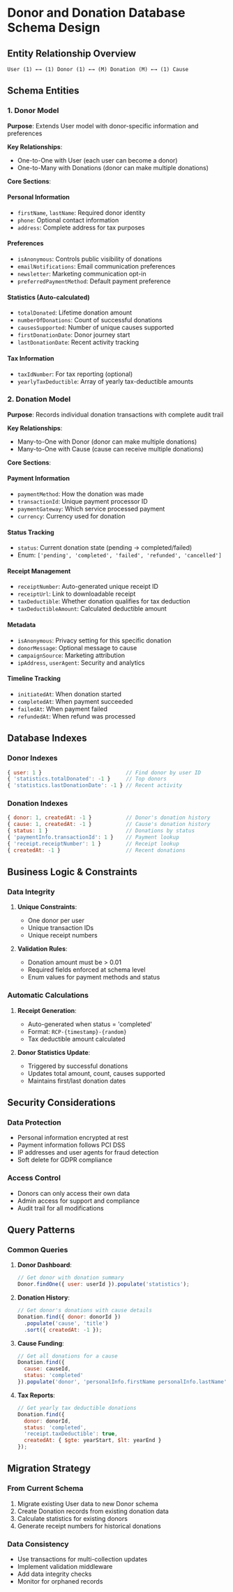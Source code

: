 # Donor and Donation Database Schema Design

## Entity Relationship Overview

```
User (1) ←→ (1) Donor (1) ←→ (M) Donation (M) ←→ (1) Cause
```

## Schema Entities

### 1. Donor Model
**Purpose**: Extends User model with donor-specific information and preferences

**Key Relationships**:
- One-to-One with User (each user can become a donor)
- One-to-Many with Donations (donor can make multiple donations)

**Core Sections**:

#### Personal Information
- `firstName`, `lastName`: Required donor identity
- `phone`: Optional contact information
- `address`: Complete address for tax purposes

#### Preferences
- `isAnonymous`: Controls public visibility of donations
- `emailNotifications`: Email communication preferences
- `newsletter`: Marketing communication opt-in
- `preferredPaymentMethod`: Default payment preference

#### Statistics (Auto-calculated)
- `totalDonated`: Lifetime donation amount
- `numberOfDonations`: Count of successful donations
- `causesSupported`: Number of unique causes supported
- `firstDonationDate`: Donor journey start
- `lastDonationDate`: Recent activity tracking

#### Tax Information
- `taxIdNumber`: For tax reporting (optional)
- `yearlyTaxDeductible`: Array of yearly tax-deductible amounts

### 2. Donation Model
**Purpose**: Records individual donation transactions with complete audit trail

**Key Relationships**:
- Many-to-One with Donor (donor can make multiple donations)
- Many-to-One with Cause (cause can receive multiple donations)

**Core Sections**:

#### Payment Information
- `paymentMethod`: How the donation was made
- `transactionId`: Unique payment processor ID
- `paymentGateway`: Which service processed payment
- `currency`: Currency used for donation

#### Status Tracking
- `status`: Current donation state (pending → completed/failed)
- Enum: `['pending', 'completed', 'failed', 'refunded', 'cancelled']`

#### Receipt Management
- `receiptNumber`: Auto-generated unique receipt ID
- `receiptUrl`: Link to downloadable receipt
- `taxDeductible`: Whether donation qualifies for tax deduction
- `taxDeductibleAmount`: Calculated deductible amount

#### Metadata
- `isAnonymous`: Privacy setting for this specific donation
- `donorMessage`: Optional message to cause
- `campaignSource`: Marketing attribution
- `ipAddress`, `userAgent`: Security and analytics

#### Timeline Tracking
- `initiatedAt`: When donation started
- `completedAt`: When payment succeeded
- `failedAt`: When payment failed
- `refundedAt`: When refund was processed

## Database Indexes

### Donor Indexes
```javascript
{ user: 1 }                           // Find donor by user ID
{ 'statistics.totalDonated': -1 }     // Top donors
{ 'statistics.lastDonationDate': -1 } // Recent activity
```

### Donation Indexes
```javascript
{ donor: 1, createdAt: -1 }           // Donor's donation history
{ cause: 1, createdAt: -1 }           // Cause's donation history
{ status: 1 }                         // Donations by status
{ 'paymentInfo.transactionId': 1 }    // Payment lookup
{ 'receipt.receiptNumber': 1 }        // Receipt lookup
{ createdAt: -1 }                     // Recent donations
```

## Business Logic & Constraints

### Data Integrity
1. **Unique Constraints**:
   - One donor per user
   - Unique transaction IDs
   - Unique receipt numbers

2. **Validation Rules**:
   - Donation amount must be > 0.01
   - Required fields enforced at schema level
   - Enum values for payment methods and status

### Automatic Calculations
1. **Receipt Generation**:
   - Auto-generated when status = 'completed'
   - Format: `RCP-{timestamp}-{random}`
   - Tax deductible amount calculated

2. **Donor Statistics Update**:
   - Triggered by successful donations
   - Updates total amount, count, causes supported
   - Maintains first/last donation dates

## Security Considerations

### Data Protection
- Personal information encrypted at rest
- Payment information follows PCI DSS
- IP addresses and user agents for fraud detection
- Soft delete for GDPR compliance

### Access Control
- Donors can only access their own data
- Admin access for support and compliance
- Audit trail for all modifications

## Query Patterns

### Common Queries
1. **Donor Dashboard**:
   ```javascript
   // Get donor with donation summary
   Donor.findOne({ user: userId }).populate('statistics');
   ```

2. **Donation History**:
   ```javascript
   // Get donor's donations with cause details
   Donation.find({ donor: donorId })
     .populate('cause', 'title')
     .sort({ createdAt: -1 });
   ```

3. **Cause Funding**:
   ```javascript
   // Get all donations for a cause
   Donation.find({ 
     cause: causeId, 
     status: 'completed' 
   }).populate('donor', 'personalInfo.firstName personalInfo.lastName');
   ```

4. **Tax Reports**:
   ```javascript
   // Get yearly tax deductible donations
   Donation.find({
     donor: donorId,
     status: 'completed',
     'receipt.taxDeductible': true,
     createdAt: { $gte: yearStart, $lt: yearEnd }
   });
   ```

## Migration Strategy

### From Current Schema
1. Migrate existing User data to new Donor schema
2. Create Donation records from existing donation data
3. Calculate statistics for existing donors
4. Generate receipt numbers for historical donations

### Data Consistency
- Use transactions for multi-collection updates
- Implement validation middleware
- Add data integrity checks
- Monitor for orphaned records